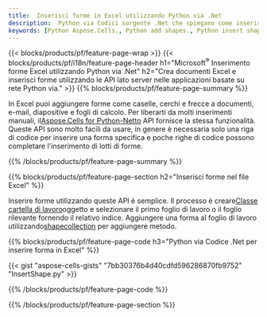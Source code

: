 ```yaml
---
title:  Inserisci forme in Excel utilizzando Python via .Net
description:  Python via Codici sorgente .Net che spiegano come inserire una forma nei file Excel Microsoft utilizzando la libreria .Net Python via.
keywords: [Python Aspose.Cells., Python add shapes., Python insert shapes., Python create shapes]
---
```

{{< blocks/products/pf/feature-page-wrap >}}
{{< blocks/products/pf/i18n/feature-page-header h1="Microsoft<sup>&reg;</sup> Inserimento forme Excel utilizzando Python via .Net" h2="Crea documenti Excel e inserisci forme utilizzando le API lato server nelle applicazioni basate su rete Python via." >}}
{{% blocks/products/pf/feature-page-summary %}}

 In Excel puoi aggiungere forme come caselle, cerchi e frecce a documenti, e-mail, diapositive e fogli di calcolo. Per liberarti da molti inserimenti manuali, il[Aspose.Cells for Python-Netto](https://releases.aspose.com/cells/python-net) API fornisce la stessa funzionalità. Queste API sono molto facili da usare, in genere è necessaria solo una riga di codice per inserire una forma specifica e poche righe di codice possono completare l'inserimento di lotti di forme.

{{% /blocks/products/pf/feature-page-summary %}}

{{% blocks/products/pf/feature-page-section h2="Inserisci forme nel file Excel" %}}

 Inserire forme utilizzando queste API è semplice. Il processo è creare[Classe cartella di lavoro](https://reference.aspose.com/cells/python-net/aspose.cells/workbook/)oggetto e selezionare il primo foglio di lavoro o il foglio rilevante fornendo il relativo indice. Aggiungere una forma al foglio di lavoro utilizzando[shapecollection](https://reference.aspose.com/cells/python-net/aspose.cells.drawing/shapecollection/) per aggiungere metodo.

{{% blocks/products/pf/feature-page-code h3="Python via Codice .Net per inserire forma in Excel" %}}

{{< gist "aspose-cells-gists" "7bb30376b4d40cdfd596286870fb9752" "InsertShape.py" >}}

{{% /blocks/products/pf/feature-page-code %}}

{{% /blocks/products/pf/feature-page-section %}}
